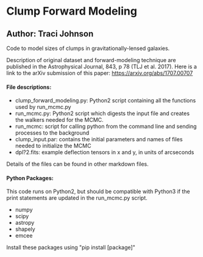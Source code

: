 # Clump Forward Modeling
## Author: Traci Johnson

Code to model sizes of clumps in gravitationally-lensed galaxies.

Description of original dataset and forward-modeling technique are published in the Astrophysical Journal, 843, p 78 (TLJ et al. 2017). Here is a link to the arXiv submission of this paper: https://arxiv.org/abs/1707.00707

#### File descriptions:
- clump\_forward\_modeling.py: Python2 script containing all the functions used by run\_mcmc.py
- run\_mcmc.py: Python2 script which digests the input file and creates the walkers needed for the MCMC.
- run\_mcmc: script for calling python from the command line and sending processes to the background
- clump_input.par: contains the initial parameters and names of files needed to initialize the MCMC
- dpl?2.fits: example deflection tensors in x and y, in units of arcseconds

Details of the files can be found in other markdown files.

#### Python Packages:
This code runs on Python2, but should be compatible with Python3 if the print statements are updated in the run\_mcmc.py script.
- numpy
- scipy
- astropy
- shapely
- emcee

Install these packages using "pip install [package]"


